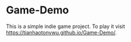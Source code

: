 # Game-Demo
This is a simple indie game project. To play it visit https://tianhaotonywu.github.io/Game-Demo/.
